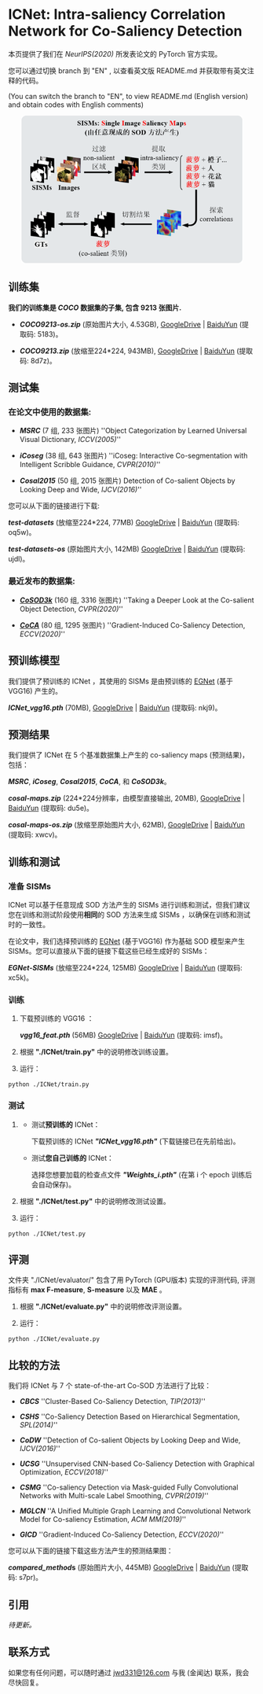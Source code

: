 # **ICNet: Intra-saliency Correlation Network for Co-Saliency Detection**

本页提供了我们在 *NeurIPS(2020)* 所发表论文的 PyTorch 官方实现。

您可以通过切换 branch 到 "EN" , 以查看英文版 README.md 并获取带有英文注释的代码。

(You can switch the branch to "EN", to view README.md (English version) and obtain codes with English comments)

<div align=center><img width="450" height="300" src=./thumbnail.png/></div>

## 训练集

**我们的训练集是 *COCO* 数据集的子集, 包含 9213 张图片.**

* ***COCO9213-os.zip*** (原始图片大小, 4.53GB), [GoogleDrive](https://drive.google.com/file/d/1fOfSX_CtWizDapB0OeTJxAydL2yDOP5H/view?usp=sharing) | [BaiduYun](https://pan.baidu.com/s/1wOxdP6EQEqMwjg3_v1z2-A) (提取码: 5183)。

* ***COCO9213.zip*** (放缩至224*224, 943MB), [GoogleDrive](https://drive.google.com/file/d/1GbA_WKvJm04Z1tR8pTSzBdYVQ75avg4f/view?usp=sharing) | [BaiduYun](https://pan.baidu.com/s/1r-qCLeG3L6i-OrBfKrXANg) (提取码: 8d7z)。

## 测试集

### 在论文中使用的数据集:

* ***MSRC*** (7 组, 233 张图片) ''Object Categorization by Learned Universal Visual Dictionary, *ICCV(2005)*''

* ***iCoseg*** (38 组, 643 张图片) ''iCoseg: Interactive Co-segmentation with Intelligent Scribble Guidance, *CVPR(2010)*''

* ***Cosal2015*** (50 组, 2015 张图片) Detection of Co-salient Objects by Looking Deep and Wide, *IJCV(2016)*''

您可以从下面的链接进行下载:

***test-datasets*** (放缩至224*224, 77MB) [GoogleDrive](https://drive.google.com/drive/folders/1bjI2msek72dOejmK796tXyjFPIE27267?usp=sharing) | [BaiduYun](https://pan.baidu.com/s/1KX7m0g9mgACoTMgkbIjRvw) (提取码: oq5w)。

***test-datasets-os*** (原始图片大小, 142MB) [GoogleDrive](https://drive.google.com/drive/folders/1p--uTLIF-2hRIJk9Xmys9ftTdXrWYslS?usp=sharing) | [BaiduYun](https://pan.baidu.com/s/1kDv7icEDT5pPwQQJkHkgpA) (提取码: ujdl)。

### 最近发布的数据集:

* **[*CoSOD3k*](http://dpfan.net/CoSOD3K/)** (160 组, 3316 张图片) ''Taking a Deeper Look at the Co-salient Object Detection, *CVPR(2020)*''

* **[*CoCA*](http://zhaozhang.net/coca.html)** (80 组, 1295 张图片) ''Gradient-Induced Co-Saliency Detection, *ECCV(2020)*''

## 预训练模型

我们提供了预训练的 ICNet ，其使用的 SISMs 是由预训练的 [EGNet](https://github.com/JXingZhao/EGNet) (基于VGG16) 产生的。

***ICNet_vgg16.pth*** (70MB), [GoogleDrive](https://drive.google.com/file/d/1wcT_XmwlshbLqCiJetmzQwi1ZNAzxiSU/view?usp=sharing) | [BaiduYun](https://pan.baidu.com/s/1__iiBcAI2S-Ns9MZnZwp8g) (提取码: nkj9)。

## 预测结果

我们提供了 ICNet 在 5 个基准数据集上产生的 co-saliency maps (预测结果)， 包括：

***MSRC***, ***iCoseg***, ***Cosal2015***, ***CoCA***, 和 ***CoSOD3k***。

***cosal-maps.zip*** (224*224分辨率，由模型直接输出, 20MB), [GoogleDrive](https://drive.google.com/file/d/1q9CAzPf5U3VPa_DGxzUGI_DANCuw_WEk/view?usp=sharing) | [BaiduYun](https://pan.baidu.com/s/1qbPJKMTiVStqjSGYWuqSgQ) (提取码: du5e)。

***cosal-maps-os.zip*** (放缩至原始图片大小, 62MB), [GoogleDrive](https://drive.google.com/file/d/1px4tPVWAgbBPMt6Rp23oNwWz8Ulj6pmX/view?usp=sharing) | [BaiduYun](https://pan.baidu.com/s/1WFQxeIOjOiByiFYHLpuytA) (提取码: xwcv)。

## 训练和测试

### 准备 SISMs

ICNet 可以基于任意现成 SOD 方法产生的 SISMs 进行训练和测试，但我们建议您在训练和测试阶段使用**相同**的 SOD 方法来生成 SISMs ，以确保在训练和测试时的一致性。

在论文中，我们选择预训练的 [EGNet](https://github.com/JXingZhao/EGNet) (基于VGG16) 作为基础 SOD 模型来产生 SISMs。您可以直接从下面的链接下载这些已经生成好的 SISMs：

***EGNet-SISMs*** (放缩至224*224, 125MB) [GoogleDrive](https://drive.google.com/drive/folders/1cGtXQI2U8pH37-mgSw3otnMsRi36QwBp?usp=sharing) | [BaiduYun](https://pan.baidu.com/s/11xJz-_TPXaL0cnwUYFUOsw) (提取码: xc5k)。

### 训练

1. 下载预训练的 VGG16 ：

   ***vgg16_feat.pth*** (56MB) [GoogleDrive](https://drive.google.com/file/d/1ej5ngj2NYH-R-0GfYUDfuM-DNLuFolED/view?usp=sharing) | [BaiduYun](https://pan.baidu.com/s/1S_D6qCE2vn_okBhT1Zg72g) (提取码: imsf)。

2. 根据 **"./ICNet/train.py"** 中的说明修改训练设置。

3. 运行：

```
python ./ICNet/train.py
```

### 测试

1. * 测试**预训练的** ICNet：

     下载预训练的 ICNet ***"ICNet_vgg16.pth"*** (下载链接已在先前给出)。

   * 测试**您自己训练的** ICNet：

     选择您想要加载的检查点文件 ***"Weights_i.pth"***  (在第 i 个 epoch 训练后会自动保存)。

2. 根据 **"./ICNet/test.py"** 中的说明修改测试设置。

3. 运行：

```
python ./ICNet/test.py
```

## 评测

文件夹 "./ICNet/evaluator/" 包含了用 PyTorch (GPU版本) 实现的评测代码, 评测指标有 **max F-measure**, **S-measure** 以及 **MAE** 。

1. 根据 **"./ICNet/evaluate.py"** 中的说明修改评测设置。

2. 运行：

```
python ./ICNet/evaluate.py
```

## 比较的方法

我们将 ICNet 与 7 个 state-of-the-art Co-SOD 方法进行了比较：

* ***CBCS***		''Cluster-Based Co-Saliency Detection, *TIP(2013)*''​			  

* ***CSHS***		''Co-Saliency Detection Based on Hierarchical Segmentation, *SPL(2014)*''

* ***CoDW***		''Detection of Co-salient Objects by Looking Deep and Wide, *IJCV(2016)*''

* ***UCSG***		''Unsupervised CNN-based Co-Saliency Detection with Graphical Optimization, *ECCV(2018)*''

* ***CSMG***		''Co-saliency Detection via Mask-guided Fully Convolutional Networks with Multi-scale Label Smoothing, *CVPR(2019)*''

* ***MGLCN***		''A Unified Multiple Graph Learning and Convolutional Network Model for Co-saliency Estimation, *ACM MM(2019)*''

* ***GICD***		''Gradient-Induced Co-Saliency Detection, *ECCV(2020)*''

您可以从下面的链接下载这些方法产生的预测结果图：

***compared_method*s** (原始图片大小, 445MB) [GoogleDrive](https://drive.google.com/drive/folders/1qdXWZQ-fF-WaCF-rat0Da7vFrAIYsj09?usp=sharing) | [BaiduYun](https://pan.baidu.com/s/10vpubz39atkg2lz095QvSQ) (提取码: s7pr)。

## 引用

*待更新。*

## 联系方式

如果您有任何问题，可以随时通过 jwd331@126.com 与我 (金闻达) 联系，我会尽快回复。